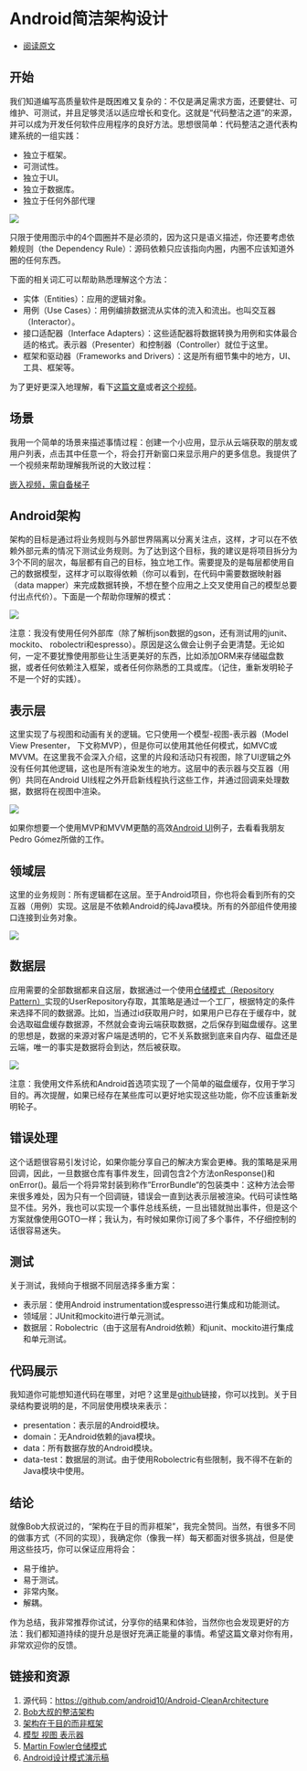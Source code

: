 # Android简洁架构设计

- [阅读原文](http://android.jobbole.com/81153/ '伯乐在线')

## 开始
我们知道编写高质量软件是既困难又复杂的：不仅是满足需求方面，还要健壮、可维护、可测试，并且足够灵活以适应增长和变化。这就是“代码整洁之道”的来源，并可以成为开发任何软件应用程序的良好方法。思想很简单：代码整洁之道代表构建系统的一组实践：

- 独立于框架。
- 可测试性。
- 独立于UI。
- 独立于数据库。
- 独立于任何外部代理

![](http://jbcdn2.b0.upaiyun.com/2015/07/c169972aba197d0b1e79922aa554bfb7.png)

只限于使用图示中的4个圆圈并不是必须的，因为这只是语义描述，你还要考虑依赖规则（the Dependency Rule）：源码依赖只应该指向内圈，内圈不应该知道外圈的任何东西。

下面的相关词汇可以帮助熟悉理解这个方法：

- 实体（Entities）：应用的逻辑对象。
- 用例（Use Cases）：用例编排数据流从实体的流入和流出。也叫交互器（Interactor）。
- 接口适配器（Interface Adapters）：这些适配器将数据转换为用例和实体最合适的格式。表示器（Presenter）和控制器（Controller）就位于这里。
- 框架和驱动器（Frameworks and Drivers）：这是所有细节集中的地方，UI、工具、框架等。

为了更好更深入地理解，看下[这篇文章](http://blog.8thlight.com/uncle-bob/2012/08/13/the-clean-architecture.html)或者[这个视频](http://vimeo.com/43612849)。

## 场景

我用一个简单的场景来描述事情过程：创建一个小应用，显示从云端获取的朋友或用户列表，点击其中任意一个，将会打开新窗口来显示用户的更多信息。我提供了一个视频来帮助理解我所说的大致过程：

[嵌入视频，需自备梯子](https://www.youtube.com/watch?v=XSjV4sG3ni0)

## Android架构

架构的目标是通过将业务规则与外部世界隔离以分离关注点，这样，才可以在不依赖外部元素的情况下测试业务规则。为了达到这个目标，我的建议是将项目拆分为3个不同的层次，每层都有自己的目标，独立地工作。需要提及的是每层都使用自己的数据模型，这样才可以取得依赖（你可以看到，在代码中需要数据映射器（data mapper）来完成数据转换，不想在整个应用之上交叉使用自己的模型总要付出点代价）。下面是一个帮助你理解的模式：

![](http://jbcdn2.b0.upaiyun.com/2015/07/c1f3d18f5be40e2e949bc7b1416ac5b1.png)

注意：我没有使用任何外部库（除了解析json数据的gson，还有测试用的junit、 mockito、 robolectri和espresso）。原因是这么做会让例子会更清楚。无论如何，一定不要犹豫使用那些让生活更美好的东西，比如添加ORM来存储磁盘数据，或者任何依赖注入框架，或者任何你熟悉的工具或库。（记住，重新发明轮子不是一个好的实践）。

## 表示层

这里实现了与视图和动画有关的逻辑。它只使用一个模型-视图-表示器（Model View Presenter， 下文称MVP），但是你可以使用其他任何模式，如MVC或MVVM。在这里我不会深入介绍，这里的片段和活动只有视图，除了UI逻辑之外没有任何其他逻辑，这也是所有渲染发生的地方。这层中的表示器与交互器（用例）共同在Android UI线程之外开启新线程执行这些工作，并通过回调来处理数据，数据将在视图中渲染。

![](http://jbcdn2.b0.upaiyun.com/2015/07/f0a7ef97b9d356c4eb8d20b196239b29.png)

如果你想要一个使用MVP和MVVM更酷的高效[Android UI](https://github.com/pedrovgs/EffectiveAndroidUI/)例子，去看看我朋友Pedro Gómez所做的工作。

## 领域层

这里的业务规则：所有逻辑都在这层。至于Android项目，你也将会看到所有的交互器（用例）实现。这层是不依赖Android的纯Java模块。所有的外部组件使用接口连接到业务对象。

![](http://jbcdn2.b0.upaiyun.com/2015/07/1255acd8de2f6705b7963620823fc1d6.png)

## 数据层

应用需要的全部数据都来自这层，数据通过一个使用[仓储模式（Repository Pattern）](http://martinfowler.com/eaaCatalog/repository.html)实现的UserRepository存取，其策略是通过一个工厂，根据特定的条件来选择不同的数据源。比如，当通过id获取用户时，如果用户已存在于缓存中，就会选取磁盘缓存数据源，不然就会查询云端获取数据，之后保存到磁盘缓存。这里的思想是，数据的来源对客户端是透明的，它不关系数据到底来自内存、磁盘还是云端，唯一的事实是数据将会到达，然后被获取。

![](http://jbcdn2.b0.upaiyun.com/2015/07/c4dbed79c1a3c5a730c86f87eda5637e.png)

注意：我使用文件系统和Android首选项实现了一个简单的磁盘缓存，仅用于学习目的。再次提醒，如果已经存在某些库可以更好地实现这些功能，你不应该重新发明轮子。

## 错误处理

这个话题很容易引发讨论，如果你能分享自己的解决方案会更棒。我的策略是采用回调，因此，一旦数据仓库有事件发生，回调包含2个方法onResponse()和onError()。最后一个将异常封装到称作“ErrorBundle“的包装类中：这种方法会带来很多难处，因为只有一个回调链，错误会一直到达表示层被渲染。代码可读性略显不佳。另外，我也可以实现一个事件总线系统，一旦出错就抛出事件，但是这个方案就像使用GOTO一样；我认为，有时候如果你订阅了多个事件，不仔细控制的话很容易迷失。

## 测试

关于测试，我倾向于根据不同层选择多重方案：

- 表示层：使用Android instrumentation或espresso进行集成和功能测试。
- 领域层：JUnit和mockito进行单元测试。
- 数据层：Robolectric（由于这层有Android依赖）和junit、mockito进行集成和单元测试。

## 代码展示

我知道你可能想知道代码在哪里，对吧？这里是[github](https://github.com/android10/Android-CleanArchitecture)链接，你可以找到。关于目录结构要说明的是，不同层使用模块来表示：

- presentation：表示层的Android模块。
- domain：无Android依赖的java模块。
- data：所有数据存放的Android模块。
- data-test：数据层的测试。由于使用Robolectric有些限制，我不得不在新的Java模块中使用。

## 结论

就像Bob大叔说过的，“架构在于目的而非框架”，我完全赞同。当然，有很多不同的做事方式（不同的实现），我确定你（像我一样）每天都面对很多挑战，但是使用这些技巧，你可以保证应用将会：

- 易于维护。
- 易于测试。
- 非常内聚。
- 解耦。

作为总结，我非常推荐你试试，分享你的结果和体验，当然你也会发现更好的方法：我们都知道持续的提升总是很好充满正能量的事情。希望这篇文章对你有用，非常欢迎你的反馈。


## 链接和资源

1. 源代码：https://github.com/android10/Android-CleanArchitecture
1. [Bob大叔的整洁架构](http://blog.8thlight.com/uncle-bob/2012/08/13/the-clean-architecture.html)
1. [架构在于目的而非框架](http://www.infoq.com/news/2013/07/architecture_intent_frameworks)
1. [模型 视图 表示器](http://en.wikipedia.org/wiki/Model–view–presenter)
1. [Martin Fowler仓储模式](http://martinfowler.com/eaaCatalog/repository.html)
1. [Android设计模式演示稿](http://www.slideshare.net/PedroVicenteGmezSnch/)
